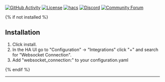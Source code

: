 [![GitHub Activity][commits-shield]][commits]
[![License][license-shield]](LICENSE.md)
[![hacs][hacsbadge]](hacs)
[![Discord][discord-shield]][discord]
[![Community Forum][forum-shield]][forum]

{% if not installed %}
## Installation

1. Click install.
1. In the HA UI go to "Configuration" -> "Integrations" click "+" and search for "Websocket Connection".
1. Add "websocket_connection:" to your configuration.yaml

{% endif %}

<!---->

***

[commits-shield]: https://img.shields.io/github/commit-activity/y/JonathanTreffler/hacs-websocket-service.svg?style=flat-square
[commits]: https://github.com/JonathanTreffler/hacs-websocket-service/commits/master
[hacs]: https://github.com/custom-components/hacs
[hacsbadge]: https://img.shields.io/badge/HACS-Custom-orange.svg?style=flat-square
[discord]: https://discord.gg/Qa5fW2R
[discord-shield]: https://img.shields.io/discord/330944238910963714.svg?style=flat-square
[exampleimg]: example.png
[forum-shield]: https://img.shields.io/badge/community-forum-brightgreen.svg?style=flat-square
[forum]: https://community.home-assistant.io/
[license-shield]: https://img.shields.io/github/license/JonathanTreffler/hacs-websocket-service.svg?style=flat-square
[releases-shield]: https://img.shields.io/github/release/JonathanTreffler/hacs-websocket-service.svg?style=flat-square
[releases]: https://github.com/JonathanTreffler/hacs-websocket-service/releases

